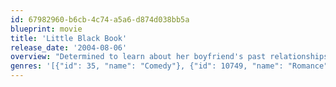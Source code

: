 ```yaml
---
id: 67982960-b6cb-4c74-a5a6-d874d038bb5a
blueprint: movie
title: 'Little Black Book'
release_date: '2004-08-06'
overview: "Determined to learn about her boyfriend's past relationships, Stacy -- who works for a talk show -- becomes a bona fide snoop. With her colleague, Barb, Stacy gets the names of Derek's ex-lovers and interviews them, supposedly for an upcoming show. But what she learns only adds to her confusion, and her plans begin to unravel when she befriends one of the women."
genres: '[{"id": 35, "name": "Comedy"}, {"id": 10749, "name": "Romance"}, {"id": 18, "name": "Drama"}]'
---
```

